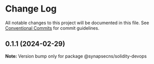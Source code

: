 # Change Log

All notable changes to this project will be documented in this file.
See [Conventional Commits](https://conventionalcommits.org) for commit guidelines.

## 0.1.1 (2024-02-29)

**Note:** Version bump only for package @synapsecns/solidity-devops
